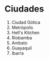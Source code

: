 # Ciudades

1. Ciudad Gótica
2. Metrópolis
3. Hell's Kitchen
4. Riobamba
5. Ambato
6. Guayaquil
7. Ibarra
